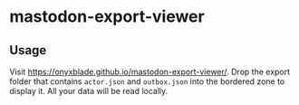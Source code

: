 # mastodon-export-viewer

Usage
------

Visit https://onyxblade.github.io/mastodon-export-viewer/.
Drop the export folder that contains `actor.json` and `outbox.json` into the bordered zone to display it.
All your data will be read locally.
